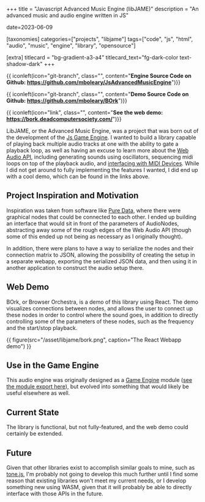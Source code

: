 +++
title = "Javascript Advanced Music Engine (libJAME)"
description = "An advanced music and audio engine written in JS"

date=2023-06-09

[taxonomies]
categories=["projects", "libjame"]
tags=["code", "js", "html", "audio", "music", "engine", "library", "opensource"]

[extra]
titlecard = "bg-gradient-a3-a4"
titlecard_text="fg-dark-color text-shadow-dark"
+++

{{ iconleft(icon="git-branch", class="", content="<b>Engine Source Code on Github: <a href='https://github.com/mboleary/JsAdvancedMusicEngine'>https://github.com/mboleary/JsAdvancedMusicEngine</a></b>")}}

{{ iconleft(icon="git-branch", class="", content="<b>Demo Source Code on Github: <a href='https://github.com/mboleary/BOrk'>https://github.com/mboleary/BOrk</a></b>")}}

{{ iconleft(icon="link", class="", content="<b>See the web demo: <a href='https://bork.deadcomputersociety.com/'>https://bork.deadcomputersociety.com/</a></b>")}}

LibJAME, or the Advanced Music Engine, was a project that was born out of the development of the [Js Game Engine](https://github.com/mboleary/JsGameEngine). I wanted to build a library capable of playing back multiple audio tracks at one with the ability to gate a playback loop, as well as having an excuse to learn more about the [Web Audio API](https://developer.mozilla.org/en-US/docs/Web/API/Web_Audio_API), including generating sounds using oscillators, sequencing midi loops on top of the playback audio, and [interfacing with MIDI Devices](https://developer.mozilla.org/en-US/docs/Web/API/Web_MIDI_API). While I did not get around to fully implementing the features I wanted, I did end up with a cool demo, which can be found in the links above.

## Project Inspiration and Motivation

Inspiration was taken from software like [Pure Data](https://puredata.info/), where there were graphical nodes that could be connected to each other. I ended up building an interface that would sit in front of the parameters of AudioNodes, abstracting away some of the rough edges of the Web Audio API (though some of this ended up not being as necessary as I originally thought).

In addition, there were plans to have a way to serialize the nodes and their connection matrix to JSON, allowing the possibility of creating the setup in a separate webapp, exporting the serialized JSON data, and then using it in another application to construct the audio setup there.

## Web Demo

BOrk, or Browser Orchestra, is a demo of this library using React. The demo visualizes connections between nodes, and allows the user to connect up these nodes in order to control where the sound goes, in addition to directly controlling some of the parameters of these nodes, such as the frequency and the start/stop playback.

{{ figure(src="/asset/libjame/bork.png", caption="The React Webapp demo") }}

## Use in the Game Engine

This audio engine was originally designed as a [Game Engine](https://github.com/mboleary/JsGameEngine) module ([see the module export here](https://github.com/mboleary/JsAdvancedMusicEngine/blob/master/packages/libjame/src/Audio.js#L7)), but evolved into something that would likely be useful elsewhere as well.

## Current State

The library is functional, but not fully-featured, and the web demo could certainly be extended.

## Future

Given that other libraries exist to accomplish similar goals to mine, such as [tone.js](https://tonejs.github.io/), I'm probably not going to develop this much further until I find some reason that existing libraries won't meet my current needs, or I develop something new using WASM, given that it will probably be able to directly interface with those APIs in the future.
